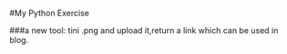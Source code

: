 #My Python Exercise

###a new tool:
tini .png and upload it,return a link which can be used in blog.